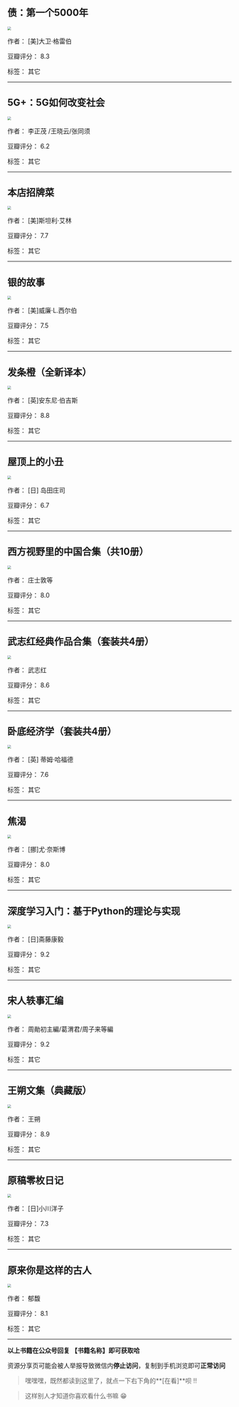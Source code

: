 ## 债：第一个5000年

<img src="https://www.aibooks.cc/wp-content/uploads/2019/09/2019092905463047.jpg" style="zoom:50%;" />

作者： [美]大卫·格雷伯 

豆瓣评分：  8.3

标签： 其它


---

## 5G+：5G如何改变社会

<img src="https://www.aibooks.cc/wp-content/uploads/2019/09/2019092905391598.jpg" style="zoom:50%;" />

作者： 李正茂 /王晓云/张同须 

豆瓣评分：  6.2

标签： 其它


---

## 本店招牌菜

<img src="https://www.aibooks.cc/wp-content/uploads/2019/09/2019092905171912.jpg" style="zoom:50%;" />

作者： [美]斯坦利·艾林 

豆瓣评分：  7.7

标签： 其它


---

## 银的故事

<img src="https://www.aibooks.cc/wp-content/uploads/2019/09/2019092905100728.jpg" style="zoom:50%;" />

作者： [美]威廉·L.西尔伯

豆瓣评分：  7.5

标签： 其它


---

## 发条橙（全新译本）

<img src="https://www.aibooks.cc/wp-content/uploads/2019/09/2019092904541147.jpg" style="zoom:50%;" />

作者： [英]安东尼·伯吉斯

豆瓣评分：  8.8

标签： 其它


---

## 屋顶上的小丑

<img src="https://www.aibooks.cc/wp-content/uploads/2019/09/2019092904421342.jpg" style="zoom:50%;" />

作者： [日] 岛田庄司

豆瓣评分：  6.7

标签： 其它


---

## 西方视野里的中国合集（共10册）

<img src="https://www.aibooks.cc/wp-content/uploads/2019/09/201909290433197.jpg" style="zoom:50%;" />

作者： 庄士敦等

豆瓣评分：  8.0

标签： 其它


---

## 武志红经典作品合集（套装共4册）

<img src="https://www.aibooks.cc/wp-content/uploads/2019/09/2019092904272715.jpg" style="zoom:50%;" />

作者： 武志红

豆瓣评分：  8.6

标签： 其它


---

## 卧底经济学（套装共4册）

<img src="https://www.aibooks.cc/wp-content/uploads/2019/09/2019092904082639.jpg" style="zoom:50%;" />

作者： [英] 蒂姆·哈福德

豆瓣评分：  7.6

标签： 其它


---

## 焦渴

<img src="https://www.aibooks.cc/wp-content/uploads/2019/09/201909280854499.jpg" style="zoom:50%;" />

作者： [挪]尤·奈斯博

豆瓣评分：  8.0

标签： 其它


---

## 深度学习入门：基于Python的理论与实现

<img src="https://www.aibooks.cc/wp-content/uploads/2019/09/2019092808475853.jpg" style="zoom:50%;" />

作者： [日]斋藤康毅 

豆瓣评分：  9.2

标签： 其它


---

## 宋人轶事汇编

<img src="https://www.aibooks.cc/wp-content/uploads/2019/09/2019092808412541.jpeg" style="zoom:50%;" />

作者： 周勛初主編/葛渭君/周子来等編

豆瓣评分：  9.2

标签： 其它


---

## 王朔文集（典藏版）

<img src="https://www.aibooks.cc/wp-content/uploads/2019/09/2019092808355374.jpg" style="zoom:50%;" />

作者： 王朔

豆瓣评分：  8.9

标签： 其它


---

## 原稿零枚日记

<img src="https://www.aibooks.cc/wp-content/uploads/2019/09/2019092808314163.jpg" style="zoom:50%;" />

作者： [日]小川洋子

豆瓣评分：  7.3

标签： 其它


---

## 原来你是这样的古人

<img src="https://www.aibooks.cc/wp-content/uploads/2019/09/201909280816261.jpg" style="zoom:50%;" />

作者： 郁馥

豆瓣评分：  8.1

标签： 其它


---


**以上书籍在公众号回复 【书籍名称】即可获取哈** 


资源分享页可能会被人举报导致微信内**停止访问**，复制到手机浏览即可**正常访问**


> 嘿嘿嘿，既然都读到这里了，就点一下右下角的**[在看]**呗 !!

> 

> 这样别人才知道你喜欢看什么书嘛 😁

